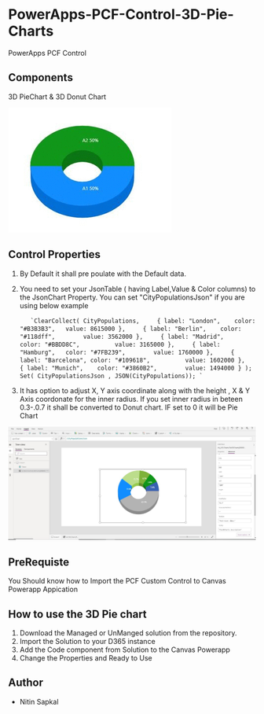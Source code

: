 # PowerApps-PCF-Control-3D-Pie-Charts
PowerApps PCF Control 

 
 
## Components

3D PieChart & 3D Donut Chart

![3D Pie & Donut Chart](https://github.com/nitins2408/PowerApps-PCF-Control/blob/master/3D_piechart.gif)


 
 
## Control Properties

1. By Default it shall pre poulate with the Default data.

2. You need to set your JsonTable ( having Label,Value & Color columns) to the JsonChart Property.  You can set "CityPopulationsJson" if you are using below example



          `ClearCollect( CityPopulations,     { label: "London",    color: "#B3B3B3",   value: 8615000 },     { label: "Berlin",    color: "#118dff",        value: 3562000 },     { label: "Madrid",    color: "#BBDD8C",          value: 3165000 },     { label: "Hamburg",   color: "#7FB239",        value: 1760000 },     { label: "Barcelona", color: "#109618",          value: 1602000 },     { label: "Munich",    color: "#3860B2",        value: 1494000 } ); Set( CityPopulationsJson , JSON(CityPopulations)); `

3. It has option to adjust X, Y axis coordinate along with the height , X & Y Axis coordonate for the inner radius. If you set inner radius in beteen 0.3-.0.7 it shall be converted to Donut chart. IF set to 0 it will be Pie Chart
  
  ![3D Pie & Donut Chart](https://github.com/nitins2408/PowerApps-PCF-Control/blob/master/PieChart3D.jpg)




## PreRequiste
You Should know how to Import the PCF Custom Control to Canvas Powerapp Appication
 
 

## How to use the 3D Pie chart 
1. Download the Managed or UnManged solution from the repository.
2. Import the Solution to your D365 instance 
3. Add the Code component from Solution to the Canvas Powerapp
4. Change the Properties and Ready to Use



## Author
- Nitin Sapkal
 
